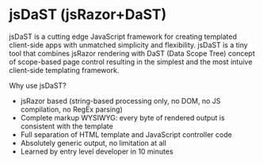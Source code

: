 # jsDaST (jsRazor+DaST)

jsDaST is a cutting edge JavaScript framework for creating templated client-side apps with unmatched simplicity and flexibility. jsDaST is a tiny tool that combines jsRazor rendering with DaST (Data Scope Tree) concept of scope-based page control resulting in the simplest and the most intuive client-side templating framework.

Why use jsDaST?
- jsRazor based (string-based processing only, no DOM, no JS compilation, no RegEx parsing)
- Complete markup WYSIWYG: every byte of rendered output is consistent with the template
- Full separation of HTML template and JavaScript controller code
- Absolutely generic output, no limitation at all
- Learned by entry level developer in 10 minutes
